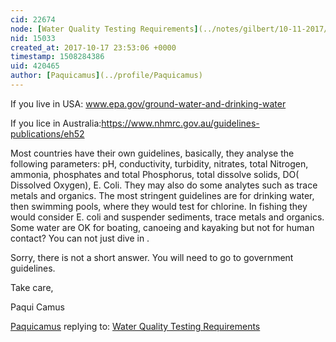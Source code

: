 ```yaml
---
cid: 22674
node: [Water Quality Testing Requirements](../notes/gilbert/10-11-2017/water-quality-testing-requirements)
nid: 15033
created_at: 2017-10-17 23:53:06 +0000
timestamp: 1508284386
uid: 420465
author: [Paquicamus](../profile/Paquicamus)
---
```


If you live in USA: www.epa.gov/ground-water-and-drinking-water

If you lice in Australia:https://www.nhmrc.gov.au/guidelines-publications/eh52

Most countries have their own guidelines, basically, they analyse the following parameters: pH, conductivity, turbidity, nitrates, total Nitrogen, ammonia, phosphates and total Phosphorus, total dissolve solids, DO( Dissolved Oxygen), E. Coli.
They may also do some analytes such as trace metals and organics.
The most stringent guidelines are for drinking water, then swimming pools, where they would test for chlorine.
In fishing they would consider E. coli and suspender sediments, trace metals and organics.
Some water are OK for boating, canoeing and kayaking but not for human contact? You can not just dive in .

Sorry, there is not a short answer. You will need to go to government guidelines. 

Take care, 

Paqui Camus 

[Paquicamus](../profile/Paquicamus) replying to: [Water Quality Testing Requirements](../notes/gilbert/10-11-2017/water-quality-testing-requirements)

